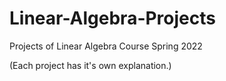 # Linear-Algebra-Projects
Projects of Linear Algebra Course
Spring 2022

(Each project has it's own explanation.)
